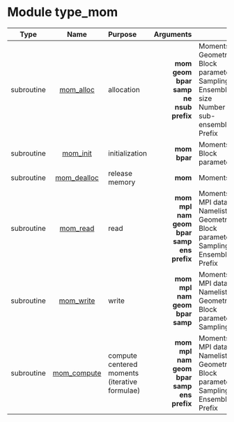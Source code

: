 # Module type_mom

| Type | Name | Purpose | Arguments |     | Type | Intent |
| :--: | :--: | :------ | --------: | :-- | :--: | :----: |
| subroutine | [mom_alloc](https://github.com/JCSDA/saber/tree/develop/src/saber/bump/type_mom.F90#L60) | allocation | **mom**<br>**geom**<br>**bpar**<br>**samp**<br>**ne**<br>**nsub**<br>**prefix** |  Moments<br> Geometry<br> Block parameters<br> Sampling<br> Ensemble size<br> Number of sub-ensembles<br> Prefix | class(mom_type)<br>type(geom_type)<br>type(bpar_type)<br>type(samp_type)<br>integer<br>integer<br>character(len=*) | inout<br>in<br>in<br>in<br>in<br>in<br>in |
| subroutine | [mom_init](https://github.com/JCSDA/saber/tree/develop/src/saber/bump/type_mom.F90#L89) | initialization | **mom**<br>**bpar** |  Moments<br> Block parameters | class(mom_type)<br>type(bpar_type) | inout<br>in |
| subroutine | [mom_dealloc](https://github.com/JCSDA/saber/tree/develop/src/saber/bump/type_mom.F90#L115) | release memory | **mom** |  Moments | class(mom_type) | inout |
| subroutine | [mom_read](https://github.com/JCSDA/saber/tree/develop/src/saber/bump/type_mom.F90#L146) | read | **mom**<br>**mpl**<br>**nam**<br>**geom**<br>**bpar**<br>**samp**<br>**ens**<br>**prefix** |  Moments<br> MPI data<br> Namelist<br> Geometry<br> Block parameters<br> Sampling<br> Ensemble<br> Prefix | class(mom_type)<br>type(mpl_type)<br>type(nam_type)<br>type(geom_type)<br>type(bpar_type)<br>type(samp_type)<br>type(ens_type)<br>character(len=*) | inout<br>inout<br>in<br>in<br>in<br>in<br>in<br>in |
| subroutine | [mom_write](https://github.com/JCSDA/saber/tree/develop/src/saber/bump/type_mom.F90#L221) | write | **mom**<br>**mpl**<br>**nam**<br>**geom**<br>**bpar**<br>**samp** |  Moments<br> MPI data<br> Namelist<br> Geometry<br> Block parameters<br> Sampling | class(mom_type)<br>type(mpl_type)<br>type(nam_type)<br>type(geom_type)<br>type(bpar_type)<br>type(samp_type) | in<br>inout<br>in<br>in<br>in<br>in |
| subroutine | [mom_compute](https://github.com/JCSDA/saber/tree/develop/src/saber/bump/type_mom.F90#L294) | compute centered moments (iterative formulae) | **mom**<br>**mpl**<br>**nam**<br>**geom**<br>**bpar**<br>**samp**<br>**ens**<br>**prefix** |  Moments<br> MPI data<br> Namelist<br> Geometry<br> Block parameters<br> Sampling<br> Ensemble<br> Prefix | class(mom_type)<br>type(mpl_type)<br>type(nam_type)<br>type(geom_type)<br>type(bpar_type)<br>type(samp_type)<br>type(ens_type)<br>character(len=*) | inout<br>inout<br>in<br>in<br>in<br>in<br>in<br>in |
